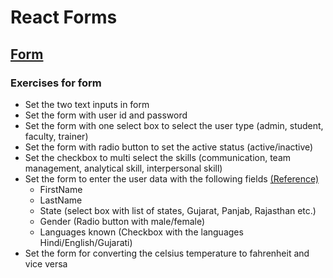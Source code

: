 # React Forms

## [Form](https://codesandbox.io/s/pedantic-cori-4m2ex)
### Exercises for form
* Set the two text inputs in form
* Set the form with user id and password
* Set the form with one select box to select the user type (admin, student, faculty, trainer)
* Set the form with radio button to set the active status (active/inactive)
* Set the checkbox to multi select the skills (communication, team management, analytical skill, interpersonal skill)
* Set the form to enter the user data with the following fields [(Reference)](https://codesandbox.io/s/musing-river-zvd2i) 
    * FirstName
    * LastName
    * State (select box with list of states, Gujarat, Panjab, Rajasthan etc.)
    * Gender (Radio button with male/female)
    * Languages known (Checkbox with the languages Hindi/English/Gujarati)
* Set the form for converting the celsius temperature to fahrenheit and vice versa

